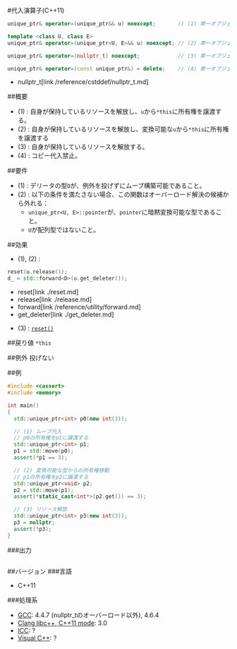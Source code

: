 #代入演算子(C++11)
```cpp
unique_ptr& operator=(unique_ptr&& u) noexcept;       // (1) 単一オブジェクト、配列

template <class U, class E>
unique_ptr& operator=(unique_ptr<U, E>&& u) noexcept; // (2) 単一オブジェクト

unique_ptr& operator=(nullptr_t) noexcept;            // (3) 単一オブジェクト、配列

unique_ptr& operator=(const unique_ptr&) = delete;    // (4) 単一オブジェクト、配列
```
* nullptr_t[link /reference/cstddef/nullptr_t.md]

##概要
- (1) : 自身が保持しているリソースを解放し、`u`から`*this`に所有権を譲渡する。
- (2) : 自身が保持しているリソースを解放し、変換可能な`u`から`*this`に所有権を譲渡する
- (3) : 自身が保持しているリソースを解放する。
- (4) : コピー代入禁止。


##要件
- (1) : デリータの型`D`が、例外を投げずにムーブ構築可能であること。
- (2) : 以下の条件を満たさない場合、この関数はオーバーロード解決の候補から外れる：
    - `unique_ptr<U, E>::pointer`が、`pointer`に暗黙変換可能な型であること。
    - `U`が配列型ではないこと。


##効果
- (1), (2) :

```cpp
reset(u.release());
d_ = std::forward<D>(u.get_deleter());
```
* reset[link ./reset.md]
* release[link ./release.md]
* forward[link /reference/utility/forward.md]
* get_deleter[link ./get_deleter.md]


- (3) : [`reset()`](./reset.md)


##戻り値
`*this`


##例外
投げない


##例
```cpp
#include <cassert>
#include <memory>

int main()
{
  std::unique_ptr<int> p0(new int(3));

  // (1) ムーブ代入
  // p0の所有権をp1に譲渡する
  std::unique_ptr<int> p1;
  p1 = std::move(p0);
  assert(*p1 == 3);

  // (2) 変換可能な型からの所有権移動
  // p1の所有権をp2に譲渡する
  std::unique_ptr<void> p2;
  p2 = std::move(p1);
  assert(*static_cast<int*>(p2.get()) == 3);

  // (3) リソース解放
  std::unique_ptr<int> p3(new int(3));
  p3 = nullptr;
  assert(!p3);
}
```

###出力
```
```

##バージョン
###言語
- C++11

###処理系
- [GCC](/implementation#gcc.md): 4.4.7 (nullptr_tのオーバーロード以外), 4.6.4
- [Clang libc++, C++11 mode](/implementation#clang.md): 3.0
- [ICC](/implementation#icc.md): ?
- [Visual C++](/implementation#visual_cpp.md): ?
